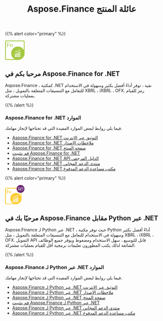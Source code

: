 ﻿---
title: Aspose.Finance عائلة المنتج
keywords:
  - finance
  - xbrl
  - ixbrl
  - ofx
  - .net
  - dotnet
description: C# Finance API or Library provides much better performance and ease of use to manipulate finance-related formats, such as XBRL, iXBRL, OFX.
type: docs
weight: 10
url: /ar/
---
{{% alert color="primary" %}}

<img src="home_1.png" style="width:64px;height:64px;" alt="Aspose.Finance for .NET Product Logo" />

<h2>مرحبا بكم في Aspose.Finance for .NET</h2>

Aspose.Finance ، كمكتبة .NET نقية ، توفر أداءً أفضل بكثير وسهولة في الاستخدام للتعامل مع التنسيقات المتعلقة بالتمويل ، مثل XBRL ، iXBRL ، OFX. رمز للقيام بعمليات مشتركة.

{{% /alert %}}

<h3>Aspose.Finance for .NET الموارد</h3>

فيما يلي روابط لبعض الموارد المفيدة التي قد تحتاجها لإنجاز مهامك.

- [Aspose.Finance for .NET التوثيق عبر الإنترنت](/finance/ar/net/)
- [Aspose.Finance for .NET ملاحظات الإصدار](/finance/ar/net/release-notes/)
- [Aspose.Finance for .NET صفحة المنتج](https://products.aspose.com/finance/net)
- [قم بتثبيت Aspose.Finance for .NET](/finance/ar/net/installation/)
- [Aspose.Finance for .NET API الدليل المرجعي](https://reference.aspose.com/finance/net)
- [Aspose.Finance for .NET منتدى الدعم المجاني](https://forum.aspose.com/c/finance)
- [Aspose.Finance for .NET مكتب مساعدة الدعم المدفوع](https://helpdesk.aspose.com/)

{{% alert color="primary" %}}

<img src="home_2.png" style="width:64px;height:64px;" alt="Aspose.Finance for Python via .NET Product Logo" />

<h2>مرحبًا بك في Aspose.Finance مقابل Python عبر .NET</h2>

Aspose.Finance لـ Python عبر .NET ، حيث توفر مكتبة Python أداءً أفضل بكثير وسهولة في الاستخدام للتعامل مع التنسيقات المتعلقة بالتمويل ، مثل XBRL ، iXBRL ، OFX. التمويل API قابل للتوسيع ، سهل الاستخدام ومضغوط ويوفر جميع الوظائف الشائعة لذلك يكتب المطورون تعليمات برمجية أقل للقيام بعمليات مشتركة.

{{% /alert %}}

<h3>Aspose.Finance لـ Python عبر .NET الموارد</h3>

فيما يلي روابط لبعض الموارد المفيدة التي قد تحتاجها لإنجاز مهامك.

- [Aspose.Finance لـ Python عبر .NET التوثيق عبر الإنترنت](/finance/ar/python-net/)
- [Aspose.Finance لـ Python عبر .NET ملاحظات الإصدار](/finance/ar/python-net/release-notes/)
- [Aspose.Finance لـ Python عبر .NET صفحة المنتج](https://products.aspose.com/finance/python-net)
- [قم بتثبيت Aspose.Finance لـ Python عبر .NET](/finance/ar/python-net/installation/)
- [Aspose.Finance لـ Python عبر .NET منتدى الدعم المجاني](https://forum.aspose.com/c/finance)
- [Aspose.Finance لـ Python عبر .NET مكتب مساعدة الدعم المدفوع](https://helpdesk.aspose.com/)
